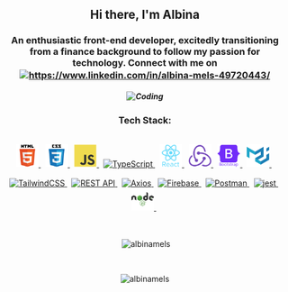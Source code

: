 <h2 align="center">Hi there, I'm Albina </h2> 
<h3 align="center">An enthusiastic front-end developer, excitedly transitioning from a finance background to follow my passion for technology. Connect with me on 

<!-- <a href="https://www.linkedin.com/in/albina-mels-49720443/" target="_blank">
  <img align="center" src="https://upload.wikimedia.org/wikipedia/commons/8/81/LinkedIn_icon.svg" alt="https://www.linkedin.com/in/albina-mels-49720443/" height="20" width="20" /></a></h3> -->
  
<a href="https://www.linkedin.com/in/albina-mels-49720443/" target="_blank">
  <img align="center" src="https://upload.wikimedia.org/wikipedia/commons/0/01/LinkedIn_Logo.svg" alt="https://www.linkedin.com/in/albina-mels-49720443/" height="20" width="80" /></a></h3>
  
<h5 align="center"><img alt="Coding" height="500" src="https://img.freepik.com/free-vector/collection-designer-work_52683-18124.jpg?t=st=1725933174~exp=1725936774~hmac=691ee37b8ab7582f2055d3d760af72c73b308653a2341b0d65ad93eb23da0ec4&w=740"/></h5>

<h3 align="center">Tech Stack:</h3>
</br>
<div align="center">   
  <a href="https://www.w3.org/html/" target="_blank" rel="noreferrer"> 
    <img src="https://raw.githubusercontent.com/devicons/devicon/master/icons/html5/html5-original-wordmark.svg" alt="html5" width="40" height="40"/> </a>&nbsp
  <a href="https://www.w3schools.com/css/" target="_blank" rel="noreferrer"> 
    <img src="https://raw.githubusercontent.com/devicons/devicon/master/icons/css3/css3-original-wordmark.svg" alt="css3" width="40" height="40"/> </a>&nbsp    
  <a href="https://redux.js.org" target="_blank" rel="noreferrer"> 
    <img src="https://github.com/devicons/devicon/blob/master/icons/javascript/javascript-original.svg" title="JavaScript" alt="JavaScript" width="40" height="40"/> </a>&nbsp
  <a href="https://redux.js.org" target="_blank" rel="noreferrer"> 
    <img src="https://upload.wikimedia.org/wikipedia/commons/4/4c/Typescript_logo_2020.svg" title="TypeScript" alt="TypeScript" width="40" height="40"/> </a>&nbsp
  <a href="https://reactjs.org/" target="_blank" rel="noreferrer"> 
    <img src="https://raw.githubusercontent.com/devicons/devicon/master/icons/react/react-original-wordmark.svg" alt="react" width="40" height="40"/> </a>&nbsp 
  <a href="https://redux.js.org" target="_blank" rel="noreferrer"> 
    <img src="https://raw.githubusercontent.com/devicons/devicon/master/icons/redux/redux-original.svg" alt="redux" width="40" height="40"/> </a>&nbsp
  <a href="https://getbootstrap.com" target="_blank" rel="noreferrer"> 
    <img src="https://raw.githubusercontent.com/devicons/devicon/master/icons/bootstrap/bootstrap-plain-wordmark.svg" alt="bootstrap" width="40" height="40"/> </a>&nbsp 
  <a href="https://redux.js.org" target="_blank" rel="noreferrer"> 
    <img src="https://github.com/devicons/devicon/blob/master/icons/materialui/materialui-original.svg" title="Material UI" alt="Material UI" width="40" height="40"/> </a>&nbsp  
  <br/>
  <br/>
  <a href="https://redux.js.org" target="_blank" rel="noreferrer"> 
    <img src="https://upload.wikimedia.org/wikipedia/commons/d/d5/Tailwind_CSS_Logo.svg" title="TailwindCSS" alt="TailwindCSS" width="40" height="40"/> </a>&nbsp   
  <a href="https://redux.js.org" target="_blank" rel="noreferrer"> 
    <img src="https://miro.medium.com/v2/resize:fit:1100/format:webp/1*J3G3akaMpUOLegw0p0qthA.png" title="REST API" alt="REST API" width="70" height="40"/> </a>&nbsp   
  <a href="https://redux.js.org" target="_blank" rel="noreferrer"> 
    <img src="https://user-images.githubusercontent.com/8939680/57233882-20344080-6fe5-11e9-9086-d20a955bed59.png" title="Axios" alt="Axios" width="40" height="40" /> </a>&nbsp   
  <a href="https://redux.js.org" target="_blank" rel="noreferrer"> 
    <img src="https://upload.wikimedia.org/wikipedia/commons/c/cf/Firebase_icon.svg" title="Firebase" alt="Firebase" width="40" height="40" /> </a>&nbsp   
  <a href="https://redux.js.org" target="_blank" rel="noreferrer"> 
    <img src="https://user-images.githubusercontent.com/806104/89702233-b18b1480-d904-11ea-88e5-962f9689be08.png" title="Postman" alt="Postman" width="40" height="40" /> </a>&nbsp   
  <a href="https://jestjs.io" target="_blank" rel="noreferrer">     
    <img src="https://www.vectorlogo.zone/logos/jestjsio/jestjsio-icon.svg" alt="jest" width="40" height="40"/> </a>&nbsp 
  <a href="https://nodejs.org" target="_blank" rel="noreferrer"> 
    <img src="https://raw.githubusercontent.com/devicons/devicon/master/icons/nodejs/nodejs-original-wordmark.svg" alt="nodejs" width="40" height="40"/> </a>&nbsp 
<!--   <a href="https://www.chartjs.org" target="_blank" rel="noreferrer"> 
    <img src="https://www.chartjs.org/media/logo-title.svg" alt="chartjs" width="40" height="40"/> </a>       -->
</div>
</br>
</br>

<p align="center">&nbsp;<img src="https://github-readme-stats.vercel.app/api?username=albinamels&show_icons=true&locale=en" alt="albinamels" /></p>
</br>
<p align="center"><img src="https://github-readme-stats.vercel.app/api/top-langs?username=albinamels&show_icons=true&locale=en&layout=compact" alt="albinamels" /></p>

